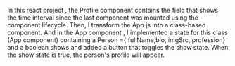 In this react project , the Profile component contains the field that shows the time interval since the last component was mounted using the component lifecycle. Then,
I transform the App.js into a class-based component.
And in the App component , I implemented a state for this class (App component) containing a Person ={ fullName,bio, imgSrc, profession} and a boolean shows and
added a button that toggles the show state. When the show state is true, the person's profile will appear.
